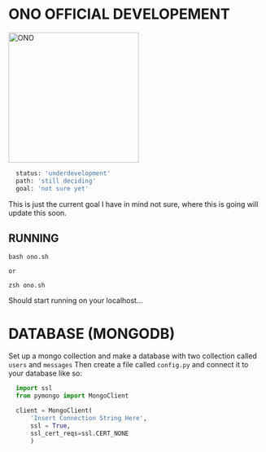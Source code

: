 # ONO OFFICIAL DEVELOPEMENT
<img src="https://github.com/chukkyiii/ONO/blob/main/static/img/ono_logo.png?raw=true" alt="ONO" width="256" height="256" >

```python
  status: 'underdevelopment'
  path: 'still deciding'
  goal: 'not sure yet'
```
This is just the current goal I have in mind not sure, where this is going will update this soon. 

## RUNNING 
```shell
bash ono.sh 

or 

zsh ono.sh
```
Should start running on your localhost...

# DATABASE (MONGODB)

Set up a mongo collection and make a database with two collection called `users` and `messages` 
Then create a file called `config.py` and connect it to your database like so: 

```python 
  import ssl
  from pymongo import MongoClient

  client = MongoClient( 
      'Insert Connection String Here',
      ssl = True,
      ssl_cert_reqs=ssl.CERT_NONE
      ) 
```